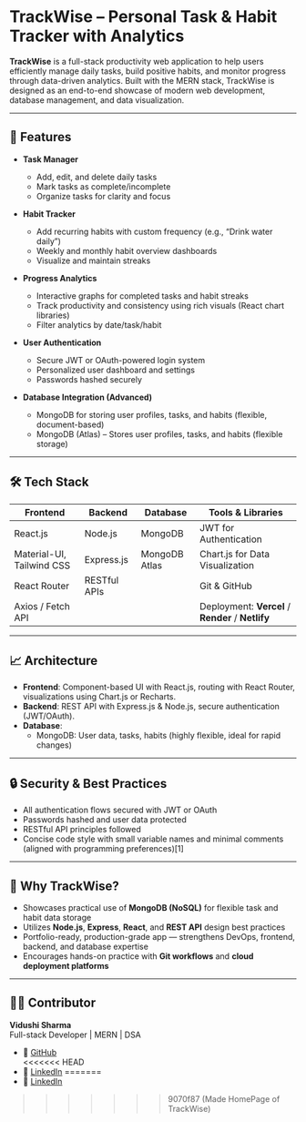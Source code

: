 # TrackWise – Personal Task & Habit Tracker with Analytics

**TrackWise** is a full-stack productivity web application to help users efficiently manage daily tasks, build positive habits, and monitor progress through data-driven analytics. Built with the MERN stack, TrackWise is designed as an end-to-end showcase of modern web development, database management, and data visualization.

---

## 🚀 Features

- **Task Manager**
  - Add, edit, and delete daily tasks
  - Mark tasks as complete/incomplete
  - Organize tasks for clarity and focus

- **Habit Tracker**
  - Add recurring habits with custom frequency (e.g., “Drink water daily”)
  - Weekly and monthly habit overview dashboards
  - Visualize and maintain streaks

- **Progress Analytics**
  - Interactive graphs for completed tasks and habit streaks
  - Track productivity and consistency using rich visuals (React chart libraries)
  - Filter analytics by date/task/habit

- **User Authentication**
  - Secure JWT or OAuth-powered login system
  - Personalized user dashboard and settings
  - Passwords hashed securely

- **Database Integration (Advanced)**
  - MongoDB for storing user profiles, tasks, and habits (flexible, document-based)
  - MongoDB (Atlas) – Stores user profiles, tasks, and habits (flexible storage)

---

## 🛠️ Tech Stack


| Frontend                    | Backend        | Database              | Tools & Libraries                            |
|----------------------------|----------------|------------------------|-----------------------------------------------|
| React.js                   | Node.js        | MongoDB         | JWT for Authentication                        |
| Material-UI, Tailwind CSS               | Express.js     | MongoDB Atlas                  | Chart.js for Data Visualization               |
| React Router               | RESTful APIs   |                        | Git & GitHub                                  |
| Axios / Fetch API          |                |                        | Deployment: **Vercel** / **Render** / **Netlify** |

---

## 📈 Architecture

- **Frontend**: Component-based UI with React.js, routing with React Router, visualizations using Chart.js or Recharts.
- **Backend**: REST API with Express.js & Node.js, secure authentication (JWT/OAuth).
- **Database**:
  - MongoDB: User data, tasks, habits (highly flexible, ideal for rapid changes)

---

## 🔒 Security & Best Practices

- All authentication flows secured with JWT or OAuth  
- Passwords hashed and user data protected  
- RESTful API principles followed  
- Concise code style with small variable names and minimal comments (aligned with programming preferences)[1]

---

## 🌟 Why TrackWise?

- Showcases practical use of **MongoDB (NoSQL)** for flexible task and habit data storage  
- Utilizes **Node.js**, **Express**, **React**, and **REST API** design best practices  
- Portfolio-ready, production-grade app — strengthens DevOps, frontend, backend, and database expertise  
- Encourages hands-on practice with **Git workflows** and **cloud deployment platforms**  

---

## 👨‍💻 Contributor
**Vidushi Sharma**  
Full-stack Developer | MERN | DSA   

- 🔗 [GitHub](https://github.com/vidushish)  
<<<<<<< HEAD
- 🔗 [LinkedIn](https://linkedin.com/in/vidushi-sharma-8588aa2a7)
=======
- 🔗 [LinkedIn](https://linkedin.com/in/vidushi-sharma-8588aa2a7)
>>>>>>> 9070f87 (Made HomePage of TrackWise)

